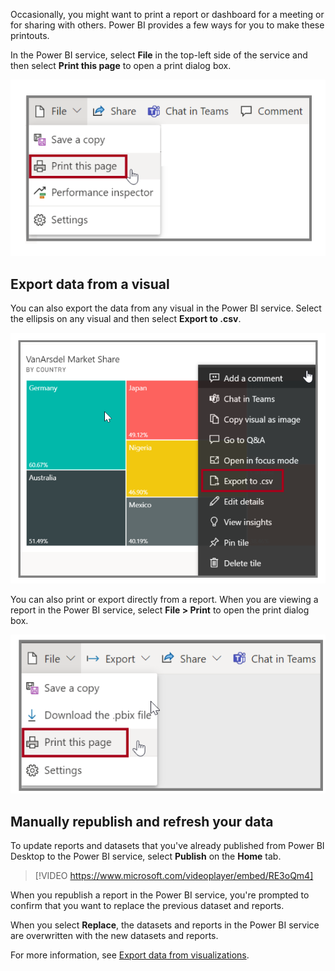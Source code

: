 Occasionally, you might want to print a report or dashboard for a meeting or for sharing with others. Power BI provides a few ways for you to make these printouts.

In the Power BI service, select **File** in the top-left side of the service and then select **Print this page** to open a print dialog box.

![Screenshot of the "Print this page" option.](../media/03-power-bi-desktop-print.png)

## Export data from a visual

You can also export the data from any visual in the Power BI service. Select the ellipsis on any visual and then select **Export to .csv**.

![Screenshot of the "Export to c s v" option.](../media/03-power-bi-desktop-export-data.png)

You can also print or export directly from a report. When you are viewing a report in the Power BI service, select **File > Print** to open the print dialog box.

![Screenshot of the "Export", "Print" option.](../media/03-power-bi-desktop-print-report.png)

## Manually republish and refresh your data

To update reports and datasets that you've already published from Power BI Desktop to the Power BI service, select **Publish** on the **Home** tab.

> [!VIDEO https://www.microsoft.com/videoplayer/embed/RE3oQm4]

When you republish a report in the Power BI service, you're prompted to confirm that you want to replace the previous dataset and reports.

When you select **Replace**, the datasets and reports in the Power BI service are overwritten with the new datasets and reports.

For more information, see [Export data from visualizations](https://docs.microsoft.com/power-bi/visuals/power-bi-visualization-export-data/?azure-portal=true).
